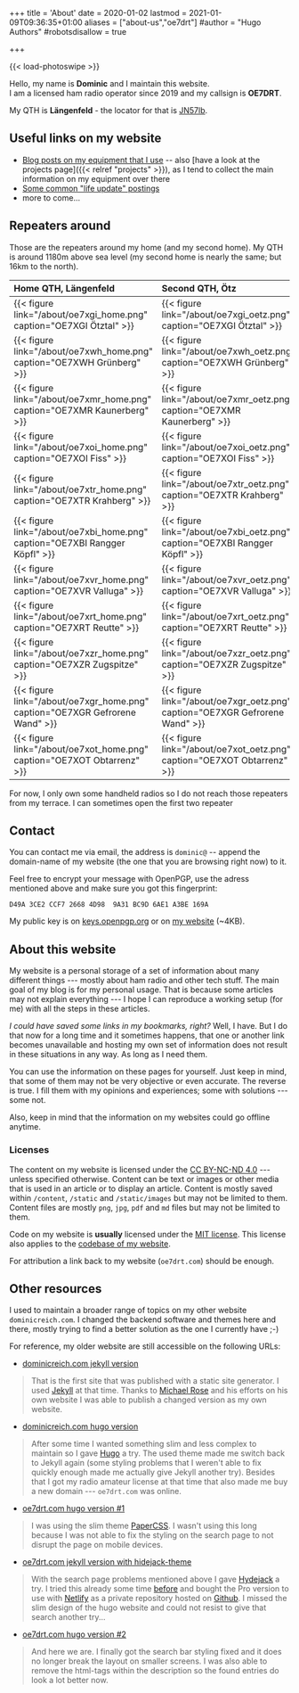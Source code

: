 +++
title = 'About'
date = 2020-01-02
lastmod = 2021-01-09T09:36:35+01:00
aliases = ["about-us","oe7drt"]
#author = "Hugo Authors"
#robotsdisallow = true

+++

{{< load-photoswipe >}}

Hello, my name is **Dominic** and I maintain this website.  
I am a licensed ham radio operator since 2019 and my callsign is **OE7DRT**.

My QTH is **Längenfeld** - the locator for that is [JN57lb][1].

<!-- ![eQSL certified authority](eqsl_auth_cert.png) -->

## Useful links on my website

- [Blog posts on my equipment that I use](/tags/equipment/) -- also [have a look at the projects page]({{< relref "projects" >}}), as I tend to collect the main information
  on my equipment over there
- [Some common "life update" postings](/tags/life/)
- more to come...

## Repeaters around

Those are the repeaters around my home (and my second home). My QTH is around
1180m above sea level (my second home is nearly the same; but 16km to the north).

| Home QTH, Längenfeld                                                         | Second QTH, Ötz                                                               |
| :--------------------------------------------------------------------------- | :---------------------------------------------------------------------------- |
| {{< figure link="/about/oe7xgi_home.png" caption="OE7XGI Ötztal" >}}         | {{< figure link="/about/oe7xgi_oetz.png" caption="OE7XGI Ötztal" >}}          |
| {{< figure link="/about/oe7xwh_home.png" caption="OE7XWH Grünberg" >}}       | {{< figure link="/about/oe7xwh_oetz.png" caption="OE7XWH Grünberg" >}}        |
| {{< figure link="/about/oe7xmr_home.png" caption="OE7XMR Kaunerberg" >}}     | {{< figure link="/about/oe7xmr_oetz.png" caption="OE7XMR Kaunerberg" >}}      |
| {{< figure link="/about/oe7xoi_home.png" caption="OE7XOI Fiss" >}}           | {{< figure link="/about/oe7xoi_oetz.png" caption="OE7XOI Fiss" >}}            |
| {{< figure link="/about/oe7xtr_home.png" caption="OE7XTR Krahberg" >}}       | {{< figure link="/about/oe7xtr_oetz.png" caption="OE7XTR Krahberg" >}}        |
| {{< figure link="/about/oe7xbi_home.png" caption="OE7XBI Rangger Köpfl" >}}  | {{< figure link="/about/oe7xbi_oetz.png" caption="OE7XBI Rangger Köpfl" >}}   |
| {{< figure link="/about/oe7xvr_home.png" caption="OE7XVR Valluga" >}}        | {{< figure link="/about/oe7xvr_oetz.png" caption="OE7XVR Valluga" >}}         |
| {{< figure link="/about/oe7xrt_home.png" caption="OE7XRT Reutte" >}}         | {{< figure link="/about/oe7xrt_oetz.png" caption="OE7XRT Reutte" >}}          |
| {{< figure link="/about/oe7xzr_home.png" caption="OE7XZR Zugspitze" >}}      | {{< figure link="/about/oe7xzr_oetz.png" caption="OE7XZR Zugspitze" >}}       |
| {{< figure link="/about/oe7xgr_home.png" caption="OE7XGR Gefrorene Wand" >}} | {{< figure link="/about/oe7xgr_oetz.png" caption="OE7XGR Gefrorene Wand" >}}  |
| {{< figure link="/about/oe7xot_home.png" caption="OE7XOT Obtarrenz" >}}      | {{< figure link="/about/oe7xot_oetz.png" caption="OE7XOT Obtarrenz" >}}       |

For now, I only own some handheld radios so I do not reach those repeaters from
my terrace. I can sometimes open the first two repeater

## Contact

You can contact me via email, the address is `dominic@` -- append the
domain-name of my website (the one that you are browsing right now) to it.

Feel free to encrypt your message with OpenPGP, use the adress mentioned above
and make sure you got this fingerprint:

```
D49A 3CE2 CCF7 2668 4D98  9A31 BC9D 6AE1 A3BE 169A
```

My public key is on [keys.openpgp.org][2] or on [my website][3] (~4KB).

<!-- Please use the form below, make sure to use a valid email address if you want
an answer back!

{{< alert "warning" >}}
	So the contact form is currently not available...
{{< /alert >}} -->

<!-- {{< contactform >}} -->

## About this website

My website is a personal storage of a set of information about many different
things --- mostly about ham radio and other tech stuff. The main goal of my blog
is for my personal usage. That is because some articles may not explain
everything --- I hope I can reproduce a working setup (for me) with all the
steps in these articles.

*I could have saved some links in my bookmarks, right?* Well, I have. But I do that
now for a long time and it sometimes happens, that one or another link becomes
unavailable and hosting my own set of information does not result in these
situations in any way. As long as I need them.

You can use the information on these pages for yourself. Just keep in mind, that
some of them may not be very objective or even accurate. The reverse is true. I
fill them with my opinions and experiences; some with solutions --- some not.

Also, keep in mind that the information on my websites could go offline anytime.

### Licenses

The content on my website is licensed under the [CC BY-NC-ND 4.0][4] ---
unless specified otherwise. Content can be text or images or other media that is
used in an article or to display an article. Content is mostly saved within
`/content`, `/static` and `/static/images` but may not be limited to them.
Content files are mostly `png`, `jpg`, `pdf` and `md` files but may not be
limited to them.

Code on my website is **usually** licensed under the [MIT license][5]. This
license also applies to the [codebase of my website][6].

For attribution a link back to my website (`oe7drt.com`) should be enough.

## Other resources

I used to maintain a broader range of topics on my other website
`dominicreich.com`. I changed the backend software and themes here and there,
mostly trying to find a better solution as the one I currently have ;-)

For reference, my older website are still accessible on the following URLs:

- [dominicreich.com jekyll version][7]

> That is the first site that was published with a static site generator. I used
> [Jekyll][8] at that time. Thanks to [Michael Rose][9] and his efforts on his
> own website I was able to publish a changed version as my own website.

- [dominicreich.com hugo version][10]

> After some time I wanted something slim and less complex to maintain so I gave
> [Hugo][11] a try. The used theme made me switch back to Jekyll again (some
> styling problems that I weren't able to fix quickly enough made me actually
> give Jekyll another try). Besides that I got my radio amateur license at that
> time that also made me buy a new domain --- `oe7drt.com` was online.

- [oe7drt.com hugo version #1][12]

> I was using the slim theme [PaperCSS][13]. I wasn't using this long because
> I was not able to fix the styling on the search page to not disrupt the page
> on mobile devices.

- [oe7drt.com jekyll version with hidejack-theme][14]

> With the search page problems mentioned above I gave [Hydejack][15] a try. I
> tried this already some time [before][16] and bought the Pro version to use with
> [Netlify][17] as a private repository hosted on [Github][18]. I missed the
> slim design of the hugo website and could not resist to give that search
> another try...

- [oe7drt.com hugo version #2][19]

> And here we are. I finally got the search bar styling fixed and it does no
> longer break the layout on smaller screens. I was also able to remove the
> html-tags within the description so the found entries do look a lot better now.

[1]: http://www.levinecentral.com/ham/grid_square.php?Grid=JN57lb
[2]: https://keys.openpgp.org/search?q=D49A+3CE2+CCF7+2668+4D98+9A31+BC9D+6AE1+A3BE+169A
[3]: A3BE169A.asc
[4]: https://creativecommons.org/licenses/by-nc-nd/4.0/
[5]: https://github.com/oe7drt/oe7drt-hugo/blob/master/LICENSE
[6]: https://github.com/oe7drt/oe7drt-hugo
[7]: https://dominicreich-old.netlify.com
[8]: https://jekyllrb.com/
[9]: https://mademistakes.com/
[10]: https://dominicreich.netlify.app/
[11]: https://gohugo.io/
[12]: https://oe7drt-hugo-old.netlify.app
[13]: https://themes.gohugo.io/papercss-hugo-theme/
[14]: https://oe7drt-hidejack.netlify.app
[15]: https://hydejack.com/
[16]: https://dominicreich-hydejack.netlify.app/
[17]: https://www.netlify.com/
[18]: https://github.com/
[19]: /
